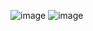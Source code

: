 ![image](https://github.com/RaviOli2621/Xavi_general/assets/147045327/2a2738d2-a1cd-40ca-bd86-510c6106af19)
![image](https://github.com/RaviOli2621/Xavi_general/assets/147045327/bc3505cf-2437-4667-8c7f-aa2ad534ca06)
